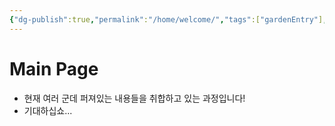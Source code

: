 ```yaml
---
{"dg-publish":true,"permalink":"/home/welcome/","tags":["gardenEntry"],"created":"2025-01-03T15:29:50.358+09:00","updated":"2025-01-03T16:36:01.210+09:00"}
---
```


# Main Page

- 현재 여러 군데 퍼져있는 내용들을 취합하고 있는 과정입니다!
- 기대하십쇼...